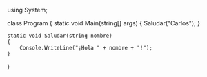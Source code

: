 using System;

class Program
{
    static void Main(string[] args)
    {
        Saludar("Carlos");
    }

    static void Saludar(string nombre)
    {
        Console.WriteLine("¡Hola " + nombre + "!");
    }
}

